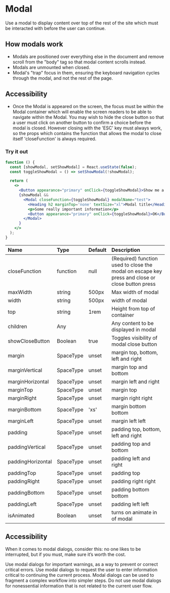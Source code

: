 # Modal

Use a modal to display content over top of the rest of the site which must be interacted with before the user can continue.

## How modals work

- Modals are positioned over everything else in the document and remove scroll from the "body" tag so that modal content scrolls instead.
- Modals are unmounted when closed.
- Modal's "trap" focus in them, ensuring the keyboard navigation cycles through the modal, and not the rest of the page.

## Accessibility

- Once the Modal is appeared on the screen, the focus must be within the Modal container which will enable the screen readers to be able to navigate within the Modal. You may wish to hide the close button so that a user must click on another button to confirm a choice before the modal is closed. However closing with the 'ESC' key must always work, so the props which contains the function that allows the modal to close itself 'closeFunction' is always required.

### Try it out

```.jsx
function () {
  const [showModal, setShowModal] = React.useState(false);
  const toggleShowModal = () => setShowModal(!showModal);

  return (
    <>
      <Button appearance="primary" onClick={toggleShowModal}>Show me a modal</Button>
      {showModal &&
        <Modal closeFunction={toggleShowModal} modalName="test">
          <Heading h2 marginTop='none' textSize="xl">Modal title</Heading>
          <p>Some really important information</p>
          <Button appearance="primary" onClick={toggleShowModal}>OK</Button>
        </Modal>
      }
    </>
  );
}
```

| Name              | Type      | Default | Description                                                                                     |
| :---------------- | :-------- | :------ | :---------------------------------------------------------------------------------------------- |
| closeFunction     | function  | null    | (Required) function used to close the modal on escape key press and close or close button press |
| maxWidth          | string    | 500px   | Max width of modal                                                                              |
| width             | string    | 500px   | width of modal                                                                                  |
| top               | string    | 1rem    | Height from top of container                                                                    |
| children          | Any       |         | Any content to be displayed in modal                                                            |
| showCloseButton   | Boolean   | true    | Toggles visibility of modal close button                                                        |
| margin            | SpaceType | unset   | margin top, bottom, left and right                                                              |
| marginVertical    | SpaceType | unset   | margin top and bottom                                                                           |
| marginHorizontal  | SpaceType | unset   | margin left and right                                                                           |
| marginTop         | SpaceType | unset   | margin top                                                                                      |
| marginRight       | SpaceType | unset   | margin right right                                                                              |
| marginBottom      | SpaceType | 'xs'    | margin bottom bottom                                                                            |
| marginLeft        | SpaceType | unset   | margin left left                                                                                |
| padding           | SpaceType | unset   | padding top, bottom, left and right                                                             |
| paddingVertical   | SpaceType | unset   | padding top and bottom                                                                          |
| paddingHorizontal | SpaceType | unset   | padding left and right                                                                          |
| paddingTop        | SpaceType | unset   | padding top                                                                                     |
| paddingRight      | SpaceType | unset   | padding right right                                                                             |
| paddingBottom     | SpaceType | unset   | padding bottom bottom                                                                           |
| paddingLeft       | SpaceType | unset   | padding left left                                                                               |
| isAnimated        | Boolean   | unset   | turns on animate in of modal                                                                    |

## Accessibility

When it comes to modal dialogs, consider this: no one likes to be interrupted, but if you must, make sure it’s worth the cost.

Use modal dialogs for important warnings, as a way to prevent or correct critical errors.
Use modal dialogs to request the user to enter information critical to continuing the current process.
Modal dialogs can be used to fragment a complex workflow into simpler steps.
Do not use modal dialogs for nonessential information that is not related to the current user flow.

